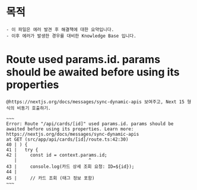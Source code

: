# 목적
    - 이 파일은 에러 발견 후 해결책에 대한 요약입니다.
    - 이후 에러가 발생한 경우를 대비한 Knowledge Base 입니다.

# Route used params.id. params should be awaited before using its properties

    @https://nextjs.org/docs/messages/sync-dynamic-apis 보여주고, Next 15 형식의 비동기 호출하기. 

    ~~~
    Error: Route "/api/cards/[id]" used params.id. params should be awaited before using its properties. Learn more: https://nextjs.org/docs/messages/sync-dynamic-apis
    at GET (src/app/api/cards/[id]/route.ts:42:30)
    40 | ) {
    41 |   try {
    42 |     const id = context.params.id;
       |                           ^
    43 |     console.log(카드 상세 조회 요청: ID=${id});
    44 |
    45 |     // 카드 조회 (태그 정보 포함)
    ~~~

